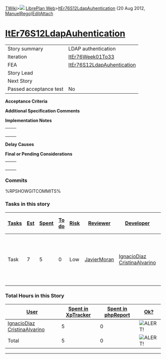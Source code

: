 [TWiki](Main_WebHome)&gt;![](/twiki/pub/TWiki/TWikiDocGraphics/web-bg-small.gif) [LibrePlan Web](LibrePlan_WebHome)&gt;[ItEr76S12LdapAuhentication](LibrePlan_ItEr76S12LdapAuhentication "Topic revision: 3 (20 Aug 2012 - 09:50:16)") (20 Aug 2012, [ManuelRego](Main_ManuelRego))[Edit](LibrePlan_ItEr76S12LdapAuhentication?t=1520343693 "Edit this topic text")[Attach](/twiki/bin/attach/LibrePlan/ItEr76S12LdapAuhentication "Attach an image or document to this topic")  

 [ItEr76S12LdapAuhentication](LibrePlan_ItEr76S12LdapAuhentication)
===================================================================

|                        |                                                                    |
|------------------------|--------------------------------------------------------------------|
| Story summary          | LDAP authentication                                                |
| Iteration              | [ItEr76Week01To33](LibrePlan_ItEr76Week01To33)                     |
| FEA                    | [ItEr76S12LdapAuhentication](LibrePlan_ItEr76S12LdapAuhentication) |
| Story Lead             |                                                                    |
| Next Story             |                                                                    |
| Passed acceptance test | No                                                                 |

**Acceptance Criteria**

**Additional Specification Comments**

**Implementation Notes**

|     |     |
|-----|-----|
|     |     |

**Delay Causes**

**Final or Pending Considerations**

|     |     |
|-----|-----|
|     |     |

###  Commits

%RPSHOWGITCOMMITS%

###  Tasks in this story

| [Tasks](LibrePlan_ItEr76S12LdapAuhentication?sortcol=0;table=2;up=0#sorted_table "Sort by this column") | [Est](LibrePlan_ItEr76S12LdapAuhentication?sortcol=1;table=2;up=0#sorted_table "Sort by this column") | [Spent](LibrePlan_ItEr76S12LdapAuhentication?sortcol=2;table=2;up=0#sorted_table "Sort by this column") | [To do](LibrePlan_ItEr76S12LdapAuhentication?sortcol=3;table=2;up=0#sorted_table "Sort by this column") | [Risk](LibrePlan_ItEr76S12LdapAuhentication?sortcol=4;table=2;up=0#sorted_table "Sort by this column") | [Reviewer](LibrePlan_ItEr76S12LdapAuhentication?sortcol=5;table=2;up=0#sorted_table "Sort by this column") | [Developer](LibrePlan_ItEr76S12LdapAuhentication?sortcol=6;table=2;up=0#sorted_table "Sort by this column") | [Task Name](LibrePlan_ItEr76S12LdapAuhentication?sortcol=7;table=2;up=0#sorted_table "Sort by this column")                    | [Start Date](LibrePlan_ItEr76S12LdapAuhentication?sortcol=8;table=2;up=0#sorted_table "Sort by this column") | [Est End Date](LibrePlan_ItEr76S12LdapAuhentication?sortcol=9;table=2;up=0#sorted_table "Sort by this column") | [End Date](LibrePlan_ItEr76S12LdapAuhentication?sortcol=10;table=2;up=0#sorted_table "Sort by this column") |
|---------------------------------------------------------------------------------------------------------|-------------------------------------------------------------------------------------------------------|---------------------------------------------------------------------------------------------------------|---------------------------------------------------------------------------------------------------------|--------------------------------------------------------------------------------------------------------|------------------------------------------------------------------------------------------------------------|-------------------------------------------------------------------------------------------------------------|--------------------------------------------------------------------------------------------------------------------------------|--------------------------------------------------------------------------------------------------------------|----------------------------------------------------------------------------------------------------------------|-------------------------------------------------------------------------------------------------------------|
| Task                                                                                                    | 7                                                                                                     | 5                                                                                                       | 0                                                                                                       | Low                                                                                                    | [JavierMoran](Main_JavierMoran)                                                                            | [IgnacioDiaz](Main_IgnacioDiaz) [CristinaAlvarino](Main_CristinaAlvarino)                                   | [Do compatible the change password and user roles administration with LDAP users.](LibrePlan_AnA04S06LdapAuthentication#TasK7) | 09/02/2012                                                                                                   |                                                                                                                | 09/02/2012                                                                                                  |

###  Total Hours in this Story

| [User](LibrePlan_ItEr76S12LdapAuhentication?sortcol=0;table=3;up=0#sorted_table "Sort by this column") | [Spent in XpTracker](LibrePlan_ItEr76S12LdapAuhentication?sortcol=1;table=3;up=0#sorted_table "Sort by this column") | [Spent in phpReport](LibrePlan_ItEr76S12LdapAuhentication?sortcol=2;table=3;up=0#sorted_table "Sort by this column") | [Ok?](LibrePlan_ItEr76S12LdapAuhentication?sortcol=3;table=3;up=0#sorted_table "Sort by this column") |
|--------------------------------------------------------------------------------------------------------|----------------------------------------------------------------------------------------------------------------------|----------------------------------------------------------------------------------------------------------------------|-------------------------------------------------------------------------------------------------------|
| [IgnacioDiaz](Main_IgnacioDiaz) [CristinaAlvarino](Main_CristinaAlvarino)                              | 5                                                                                                                    | 0                                                                                                                    | ![ALERT!](/twiki/pub/TWiki/TWikiDocGraphics/warning.gif "ALERT!")                                     |
| Total                                                                                                  | 5                                                                                                                    | 0                                                                                                                    | ![ALERT!](/twiki/pub/TWiki/TWikiDocGraphics/warning.gif "ALERT!")                                     |

------------------------------------------------------------------------
